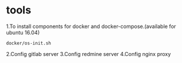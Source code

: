 # tools

1.To install components for docker and docker-compose.(available for ubuntu 16.04)
```
docker/os-init.sh
```
2.Config gitlab server
3.Config redmine server
4.Config nginx proxy
